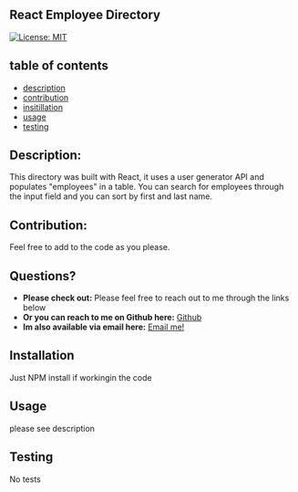 ## React Employee Directory

    
[![License: MIT](https://img.shields.io/badge/License-MIT-yellow.svg)](https://opensource.org/licenses/MIT)
    
## table of contents 

* [description](#Description)
* [contribution](#Contribution)  
* [insitillation](#Instillation)
* [usage](#Usage)
* [testing](#Testing)
  

## Description: 

This directory was built with React, it uses a user generator API and populates "employees" in a table. You can search for employees through the input field and you can sort by first and last name.  
    
    
## Contribution:

Feel free to add to the code as you please.  
    
## Questions?

* **Please check out:** Please feel free to reach out to me through the links below 
* **Or you can reach to me on Github here:** [Github](https://github.com/zackdeacon)
* **Im also available via email here:** [Email me!](zackdeacon347@gmail.com) 
    
    
## Installation 

    
  Just NPM install if workingin the code 
    
## Usage 

    
  please see description
    
## Testing 

    
  No tests